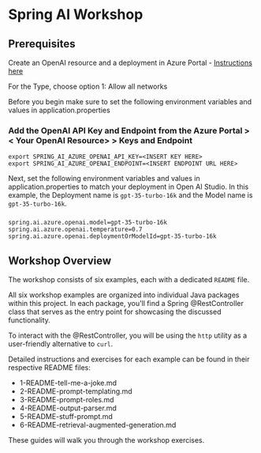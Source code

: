 # Spring AI Workshop

## Prerequisites

Create an OpenAI resource and a deployment in Azure Portal - [Instructions here](https://learn.microsoft.com/en-us/azure/ai-services/openai/how-to/create-resource?pivots=web-portal)

For the Type, choose option 1: Allow all networks

Before you begin make sure to set the following environment variables and values in application.properties

### Add the OpenAI API Key and Endpoint from the Azure Portal > < Your OpenAI Resource> > Keys and Endpoint

```shell
export SPRING_AI_AZURE_OPENAI_API_KEY=<INSERT KEY HERE>
export SPRING_AI_AZURE_OPENAI_ENDPOINT=<INSERT ENDPOINT URL HERE>
```

Next, set the following environment variables and values in application.properties to match your deployment in Open AI Studio.  In this example, the Deployment name is `gpt-35-turbo-16k` and the Model name is `gpt-35-turbo-16k`.

### 
```shell
spring.ai.azure.openai.model=gpt-35-turbo-16k
spring.ai.azure.openai.temperature=0.7
spring.ai.azure.openai.deploymentOrModelId=gpt-35-turbo-16k
```

## Workshop Overview

The workshop consists of six examples, each with a dedicated `README` file.

All six workshop examples are organized into individual Java packages within this project. In each package, you'll find a Spring @RestController class that serves as the entry point for showcasing the discussed functionality.

To interact with the @RestController, you will be using the `http` utility as a user-friendly alternative to `curl`.

Detailed instructions and exercises for each example can be found in their respective README files:

* 1-README-tell-me-a-joke.md 
* 2-README-prompt-templating.md 
* 3-README-prompt-roles.md 
* 4-README-output-parser.md 
* 5-README-stuff-prompt.md 
* 6-README-retrieval-augmented-generation.md

These guides will walk you through the workshop exercises.